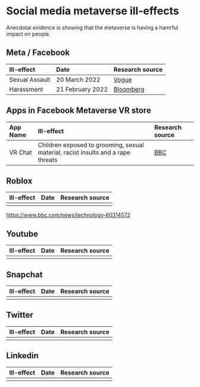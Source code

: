 # Social media metaverse ill-effects 

Anecdotal evidence is showing that the metaverse is having a hamrful impact on people.

## Meta / Facebook

| Ill-effect | Date | Research source |
|:---|:---|:---|
| Sexual Assault | 20 March 2022 | [Vogue](https://www.vogue.co.uk/arts-and-lifestyle/article/sexual-assault-in-the-metaverse)  | 
| Harassment | 21 February 2022 | [Bloomberg](https://www.bloomberg.com/opinion/articles/2022-02-21/metaverse-harassment-doesn-t-bode-well-for-zuckerberg-s-vr-dreams)| | Gang Rape | Dec 21 2021 | [Medium](https://medium.com/kabuni/fiction-vs-non-fiction-98aa0098f3b0)|


## Apps in Facebook Metaverse VR store
| App Name | Ill-effect | Research source |
|:---|:---|:---|
| VR Chat | Children exposed to grooming, sexual material, racist insults and a rape threats | [BBC](https://www.bbc.com/news/technology-60415317) |

## Roblox 
| Ill-effect | Date | Research source |
|:---|:---|:---|
||||

https://www.bbc.com/news/technology-60314572

## Youtube
| Ill-effect | Date | Research source |
|:---|:---|:---|
||||


## Snapchat
| Ill-effect | Date | Research source |
|:---|:---|:---|
||||


## Twitter
| Ill-effect | Date | Research source |
|:---|:---|:---|
||||

## Linkedin
| Ill-effect | Date | Research source |
|:---|:---|:---|
||||
